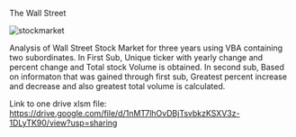 The Wall Street

![stockmarket](https://user-images.githubusercontent.com/70447525/116478690-7773f100-a84c-11eb-925e-3f6e144330fc.jpg)


Analysis of Wall Street Stock Market for three years using VBA containing two subordinates.
In First Sub, Unique ticker with yearly change and percent change and Total stock Volume is obtained.
In second sub, Based on informaton that was gained through first sub, Greatest percent increase and decrease and also greatest total volume is calculated.

Link to one drive xlsm file:
https://drive.google.com/file/d/1nMT7lhOvDBjTsvbkzKSXV3z-1DLyTK90/view?usp=sharing
